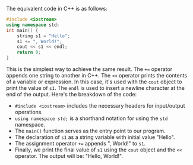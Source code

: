 The equivalent code in C++ is as follows:
```cpp
#include <iostream>
using namespace std;
int main() {
    string s1 = "Hello";
    s1 += ", World!";
    cout << s1 << endl;
    return 0;
}
```
This is the simplest way to achieve the same result. The `+=` operator appends one string to another in C++. The `<<` operator prints the contents of a variable or expression. In this case, it's used with the `cout` object to print the value of `s1`. The `endl` is used to insert a newline character at the end of the output.
Here's the breakdown of the code:
- `#include <iostream>` includes the necessary headers for input/output operations.
- `using namespace std;` is a shorthand notation for using the `std` namespace.
- The `main()` function serves as the entry point to our program.
- The declaration of `s1` as a string variable with initial value "Hello".
- The assignment operator `+=` appends ", World!" to `s1`.
- Finally, we print the final value of `s1` using the `cout` object and the `<<` operator.
The output will be: "Hello, World!".
